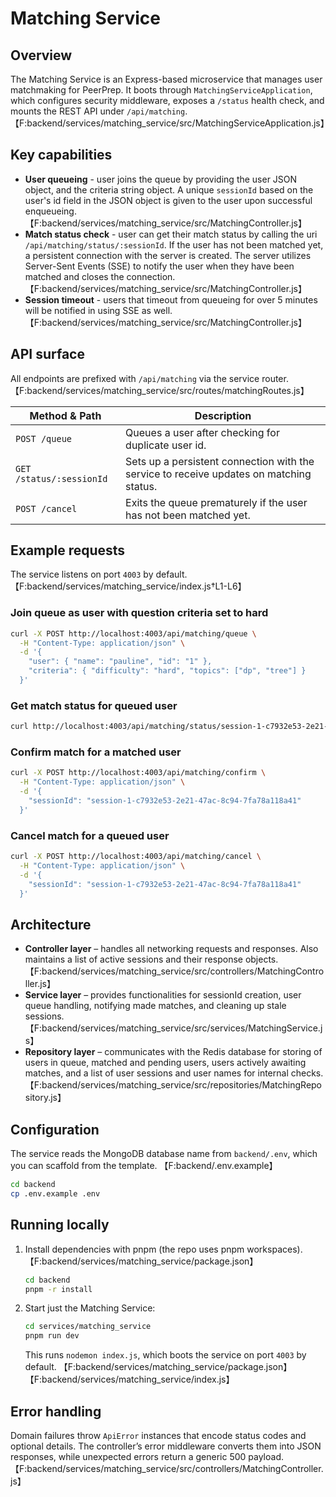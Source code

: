 # Matching Service

## Overview
The Matching Service is an Express-based microservice that manages user matchmaking for PeerPrep. It boots through `MatchingServiceApplication`, which configures security middleware, exposes a `/status` health check, and mounts the REST API under `/api/matching`. 【F:backend/services/matching_service/src/MatchingServiceApplication.js】

## Key capabilities
- **User queueing** - user joins the queue by providing the user JSON object, and the criteria string object. A unique `sessionId` based on the user's id field in the JSON object is given to the user upon successful enqueueing. 【F:backend/services/matching_service/src/MatchingController.js】
- **Match status check** - user can get their match status by calling the uri `/api/matching/status/:sessionId`. If the user has not been matched yet, a persistent connection with the server is created. The server utilizes Server-Sent Events (SSE) to notify the user when they have been matched and closes the connection.【F:backend/services/matching_service/src/MatchingController.js】
- **Session timeout** - users that timeout from queueing for over 5 minutes will be notified in using SSE as well.【F:backend/services/matching_service/src/MatchingController.js】

## API surface
All endpoints are prefixed with `/api/matching` via the service router. 【F:backend/services/matching_service/src/routes/matchingRoutes.js】

| Method & Path | Description |
| --- | --- |
| `POST /queue` | Queues a user after checking for duplicate user id. |
| `GET /status/:sessionId` | Sets up a persistent connection with the service to receive updates on matching status. |
| `POST /cancel` | Exits the queue prematurely if the user has not been matched yet. |

## Example requests
The service listens on port `4003` by default. 【F:backend/services/matching_service/index.js†L1-L6】

### Join queue as user with question criteria set to hard
```bash
curl -X POST http://localhost:4003/api/matching/queue \
  -H "Content-Type: application/json" \
  -d '{
    "user": { "name": "pauline", "id": "1" },
    "criteria": { "difficulty": "hard", "topics": ["dp", "tree"] }
  }'
```

### Get match status for queued user
```bash
curl http://localhost:4003/api/matching/status/session-1-c7932e53-2e21-47ac-8c94-7fa78a118a41
```

### Confirm match for a matched user
```bash
curl -X POST http://localhost:4003/api/matching/confirm \
  -H "Content-Type: application/json" \
  -d '{
    "sessionId": "session-1-c7932e53-2e21-47ac-8c94-7fa78a118a41"
  }'
```

### Cancel match for a queued user
```bash
curl -X POST http://localhost:4003/api/matching/cancel \
  -H "Content-Type: application/json" \
  -d '{
    "sessionId": "session-1-c7932e53-2e21-47ac-8c94-7fa78a118a41"
  }'
```

## Architecture
- **Controller layer** – handles all networking requests and responses. Also maintains a list of active sessions and their response objects.【F:backend/services/matching_service/src/controllers/MatchingController.js】
- **Service layer** – provides functionalities for sessionId creation, user queue handling, notifying made matches, and cleaning up stale sessions.【F:backend/services/matching_service/src/services/MatchingService.js】
- **Repository layer** – communicates with the Redis database for storing of users in queue, matched and pending users, users actively awaiting matches, and a list of user sessions and user names for internal checks.【F:backend/services/matching_service/src/repositories/MatchingRepository.js】

## Configuration
The service reads the MongoDB database name from `backend/.env`, which you can scaffold from the template. 【F:backend/.env.example】

```bash
cd backend
cp .env.example .env
```

## Running locally
1. Install dependencies with pnpm (the repo uses pnpm workspaces). 【F:backend/services/matching_service/package.json】
   ```bash
   cd backend
   pnpm -r install
   ```
2. Start just the Matching Service:
   ```bash
   cd services/matching_service
   pnpm run dev
   ```
   This runs `nodemon index.js`, which boots the service on port `4003` by default. 【F:backend/services/matching_service/package.json】【F:backend/services/matching_service/index.js】

## Error handling
Domain failures throw `ApiError` instances that encode status codes and optional details. The controller’s error middleware converts them into JSON responses, while unexpected errors return a generic 500 payload. 【F:backend/services/matching_service/src/controllers/MatchingController.js】